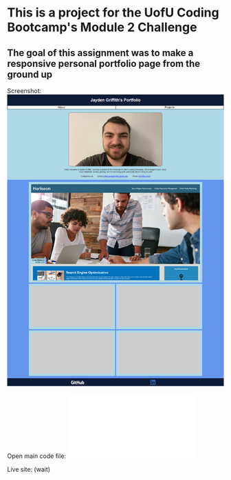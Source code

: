 # This is a project for the UofU Coding Bootcamp's Module 2 Challenge

## The goal of this assignment was to make a responsive personal portfolio page from the ground up

Screenshot: ![Site Screenshot](./Site-Screenshot.png)

Open main code file: ![Portfolio](./Portfolio.html)

Live site: (wait)